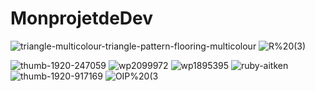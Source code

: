 # MonprojetdeDev
![triangle-multicolour-triangle-pattern-flooring-multicolour](https://github.com/totoro65/MonprojetdeDev-index.html/blob/main/triangle-multicolour-triangle-pattern-flooring-multicolour.jpg?raw=true)
![R%20(3)](https://github.com/totoro65/MonprojetdeDev-index.html/blob/main/R%20(3).jpg?raw=true)

![thumb-1920-247059](https://github.com/totoro65/MonprojetdeDev-index.html/blob/main/thumb-1920-247059.png?raw=true)
![wp2099972](https://github.com/totoro65/MonprojetdeDev-index.html/blob/main/wp2099972.jpg?raw=true)
![wp1895395](https://github.com/totoro65/MonprojetdeDev-index.html/blob/main/wp1895395.png?raw=true)
![ruby-aitken](https://github.com/totoro65/MonprojetdeDev-index.html/blob/main/ruby-aitken.jpg?raw=true)
![thumb-1920-917169](https://github.com/totoro65/MonprojetdeDev-index.html/blob/main/thumb-1920-917169.jpg?raw=true)
![OIP%20(3](https://github.com/totoro65/MonprojetdeDev-index.html/blob/main/OIP%20(3).jpg?raw=true)
